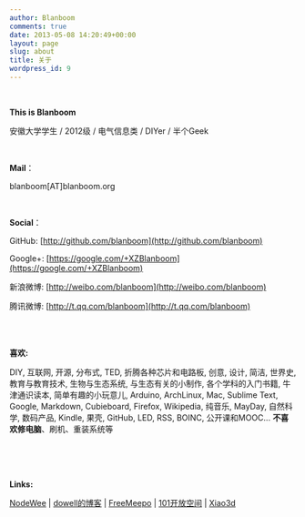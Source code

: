 ```yaml
---
author: Blanboom
comments: true
date: 2013-05-08 14:20:49+00:00
layout: page
slug: about
title: 关于
wordpress_id: 9
---
```



<br/>

**This is Blanboom**

安徽大学学生 / 2012级 / 电气信息类 / DIYer / 半个Geek

<br/>

**Mail**：

blanboom[AT]blanboom.org

<br/>

**Social**：

GitHub: [http://github.com/blanboom](http://github.com/blanboom)

Google+: [https://google.com/+XZBlanboom](https://google.com/+XZBlanboom)

新浪微博: [http://weibo.com/blanboom](http://weibo.com/blanboom)

腾讯微博: [http://t.qq.com/blanboom](http://t.qq.com/blanboom)

<br/>
<br/>


**喜欢:**

DIY, 互联网, 开源, 分布式, TED, 折腾各种芯片和电路板, 创意, 设计, 简洁, 世界史, 教育与教育技术, 生物与生态系统, 与生态有关的小制作, 各个学科的入门书籍, 牛津通识读本, 简单有趣的小玩意儿, Arduino, ArchLinux, Mac, Sublime Text, Google, Markdown, Cubieboard, Firefox, Wikipedia, 纯音乐, MayDay, 自然科学, 数码产品, Kindle, 果壳, GitHub, LED, RSS, BOINC, 公开课和MOOC... **不喜欢修电脑**、刷机、重装系统等

<br/>
<br/>
<br/>

**Links:**

[NodeWee](http://nodewee.me)  |  [dowell的博客](http://dowell.miclove.cn/)  |  [FreeMeepo](http://www.freemeepo.com/blog/)  |  [101开放空间](http://site.douban.com/174634/) | [Xiao3d](http://xiao3d.org)